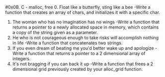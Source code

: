 
#0x0B. C - malloc, free
0. Float like a butterfly, sting like a bee
-Write a function that creates an array of chars, and initializes it with a specific char.
1. The woman who has no imagination has no wings
-Write a function that returns a pointer to a newly allocated space in memory, which contains a copy of the string given as a parameter.
2. He who is not courageous enough to take risks will accomplish nothing in life
-Write a function that concatenates two strings.
3. If you even dream of beating me you'd better wake up and apologize
-Write a function that returns a pointer to a 2 dimensional array of integers.
4. It's not bragging if you can back it up
-Write a function that frees a 2 dimensional grid previously created by your alloc_grid function.
